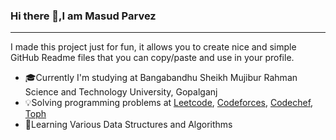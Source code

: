 ### Hi there 👋,I am Masud Parvez
<hr>

I made this project just for fun, it allows you to create nice and simple GitHub Readme files that you can copy/paste and use in your profile.


- 🎓Currently I'm studying at Bangabandhu Sheikh Mujibur Rahman Science and Technology University, Gopalganj
- 💡Solving programming problems at <a href = "https://leetcode.com/Masud_Parvez/">Leetcode<a/>, <a href = "https://codeforces.com/profile/Masud-Parvez">Codeforces<a/>, <a href ="https://www.codechef.com/users/parvezcse">Codechef</a>, <a href = "https://toph.co/u/masud_parvezpp">Toph</a>
- 📖Learning Various Data Structures and Algorithms
